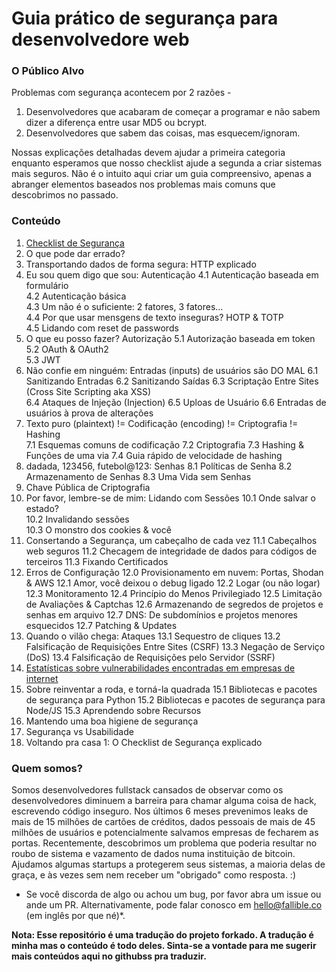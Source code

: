 # Guia prático de segurança para desenvolvedore web

### O Público Alvo

Problemas com segurança acontecem por 2 razões - 

1. Desenvolvedores que acabaram de começar a programar e não sabem dizer a diferença entre usar MD5 ou bcrypt.
2. Desenvolvedores que sabem das coisas, mas esquecem/ignoram.

Nossas explicações detalhadas devem ajudar a primeira categoria enquanto esperamos que nosso checklist ajude a segunda a criar sistemas mais seguros. Não é o intuito aqui criar um guia compreensivo, apenas a abranger elementos baseados nos problemas mais comuns que descobrimos no passado.



### Conteúdo

1. [Checklist de Segurança](security-checklist.md)
2. O que pode dar errado?
3. Transportando dados de forma segura: HTTP explicado
4. Eu sou quem digo que sou: Autenticação 
4.1 Autenticação baseada em formulário	
4.2 Autenticação básica		
4.3 Um não é o suficiente: 2 fatores, 3 fatores... 	
4.4 Por que usar mensgens de texto inseguras? HOTP & TOTP 	
4.5 Lidando com reset de passwords 	
5. O que eu posso fazer? Autorização
5.1 Autorização baseada em token
5.2 OAuth & OAuth2  
5.3 JWT
6. Não confie em ninguém: Entradas (inputs) de usuários são DO MAL
6.1 Sanitizando Entradas 
6.2 Sanitizando Saídas
6.3 Scriptação Entre Sites (Cross Site Scripting aka XSS)  
6.4 Ataques de Injeção (Injection)
6.5 Uploas de Usuário
6.6 Entradas de usuários à prova de alterações
7. Texto puro (plaintext) != Codificação (encoding) != Criptografia  != Hashing  
7.1 Esquemas comuns de codificação
7.2 Criptografia
7.3 Hashing & Funções de uma via
7.4 Guia rápido de velocidade de hashing
8. dadada, 123456, futebol@123: Senhas
8.1 Políticas de Senha
8.2 Armazenamento de Senhas 
8.3 Uma Vida sem Senhas
9. Chave Pública de Criptografia
10. Por favor, lembre-se de mim: Lidando com Sessões
10.1 Onde salvar o estado?  
10.2 Invalidando sessões  
10.3 O monstro dos cookies & você
11. Consertando a Segurança, um cabeçalho de cada vez
11.1 Cabeçalhos web seguros
11.2 Checagem de integridade de dados para códigos de terceiros
11.3 Fixando Certificados
12. Erros de Configuração
12.0 Provisionamento em nuvem: Portas, Shodan & AWS
12.1 Amor, você deixou o debug ligado
12.2 Logar (ou não logar)
12.3 Monitoramento
12.4 Princípio do Menos Privilegiado
12.5 Limitação de Avaliações & Captchas
12.6 Armazenando de segredos de projetos e senhas em arquivo
12.7 DNS: De subdomínios e projetos menores esquecidos
12.7 Patching & Updates
13. Quando o vilão chega: Ataques
13.1 Sequestro de cliques
13.2 Falsificação de Requisições Entre Sites (CSRF)
13.3 Negação de Serviço (DoS)
13.4 Falsificação de Requisições pelo Servidor (SSRF)
14. [Estatísticas sobre vulnerabilidades encontradas em empresas de internet](vulnerabilities-stats.md)   
15. Sobre reinventar a roda, e torná-la quadrada
15.1 Bibliotecas e pacotes de segurança para Python 
15.2 Bibliotecas e pacotes de segurança para Node/JS
15.3 Aprendendo sobre Recursos
16. Mantendo uma boa higiene de segurança
17. Segurança vs Usabilidade
18. Voltando pra casa 1: O Checklist de Segurança explicado




### Quem somos?

Somos desenvolvedores fullstack cansados de observar como os desenvolvedores diminuem a barreira para chamar alguma coisa de hack, escrevendo código inseguro. Nos últimos 6 meses prevenimos leaks de mais de 15 milhões de cartões de créditos, dados pessoais de mais de 45 milhões de usuários e potencialmente salvamos empresas de fecharem as portas. Recentemente, descobrimos um problema que poderia resultar no roubo de sistema e vazamento de dados numa instituição de bitcoin. Ajudamos algumas startups a protegerem seus sistemas, a maioria delas de graça, e às vezes sem nem receber um "obrigado" como resposta. :)

* Se você discorda de algo ou achou um bug, por favor abra um issue ou ande um PR. Alternativamente, pode falar conosco em hello@fallible.co (em inglês por que né)*.

**Nota: Esse repositório é uma tradução do projeto forkado. A tradução é minha mas o conteúdo é todo deles. Sinta-se a vontade para me sugerir mais conteúdos aqui no githubss pra traduzir.**